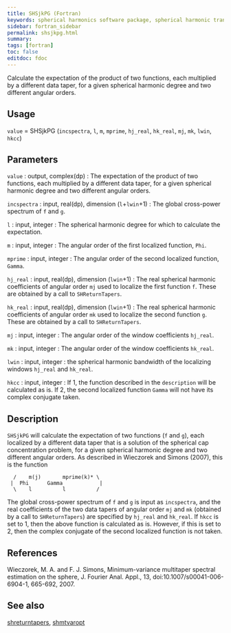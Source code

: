 ```yaml
---
title: SHSjkPG (Fortran)
keywords: spherical harmonics software package, spherical harmonic transform, legendre functions, multitaper spectral analysis, fortran, Python, gravity, magnetic field
sidebar: fortran_sidebar
permalink: shsjkpg.html
summary:
tags: [fortran]
toc: false
editdoc: fdoc
---
```


Calculate the expectation of the product of two functions, each multiplied by a different data taper, for a given spherical harmonic degree and two different angular orders.

## Usage

`value` = SHSjkPG (`incspectra`, `l`, `m`, `mprime`, `hj_real`, `hk_real`, `mj`, `mk`, `lwin`, `hkcc`)

## Parameters

`value` : output, complex(dp)
:   The expectation of the product of two functions, each multiplied by a different data taper, for a given spherical harmonic degree and two different angular orders.

`incspectra` : input, real(dp), dimension (`l`+`lwin`+1)
:   The global cross-power spectrum of `f` and `g`.

`l` : input, integer
:   The spherical harmonic degree for which to calculate the expectation.

`m` : input, integer
:   The angular order of the first localized function, `Phi`.

`mprime` : input, integer
:   The angular order of the second localized function, `Gamma`.

`hj_real` : input, real(dp), dimension (`lwin`+1)
:   The real spherical harmonic coefficients of angular order `mj` used to localize the first function `f`. These are obtained by a call to `SHReturnTapers`.

`hk_real` : input, real(dp), dimension (`lwin`+1)
:   The real spherical harmonic coefficients of angular order `mk` used to localize the second function `g`. These are obtained by a call to `SHReturnTapers`.

`mj` : input, integer
:   The angular order of the window coefficients `hj_real`.

`mk` : input, integer
:   The angular order of the window coefficients `hk_real`.

`lwin` : input, integer
:   the spherical harmonic bandwidth of the localizing windows `hj_real` and `hk_real`.

`hkcc` : input, integer
:   If 1, the function described in the `description` will be calculated as is. If 2, the second localized function `Gamma` will not have its complex conjugate taken.

## Description

`SHSjkPG` will calculate the expectation of two functions (`f` and `g`), each localized by a different data taper that is a solution of the spherical cap concentration problem, for a given spherical harmonic degree and two different angular orders. As described in Wieczorek and Simons (2007), this is the function

      /    m(j)       mprime(k)* \
     |  Phi      Gamma            |
      \    l          l          /

The global cross-power spectrum of `f` and `g` is input as `incspectra`, and the real coefficients of the two data tapers of angular order `mj` and `mk` (obtained by a call to `SHReturnTapers`) are specified by `hj_real` and `hk_real`. If `hkcc` is set to 1, then the above function is calculated as is. However, if this is set to 2, then the complex conjugate of the second localized function is not taken.

## References

Wieczorek, M. A. and F. J. Simons, Minimum-variance multitaper spectral estimation on the sphere, J. Fourier Anal. Appl., 13, doi:10.1007/s00041-006-6904-1, 665-692, 2007.

## See also

[shreturntapers](shreturntapers.html), [shmtvaropt](shmtvaropt.html)
